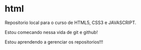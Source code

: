 # html
 Repositorio local para o curso de HTML5, CSS3 e JAVASCRIPT.

 Estou comecando nessa vida de git e github!
 
 Estou aprendendo a gerenciar os repositorios!!!
 
